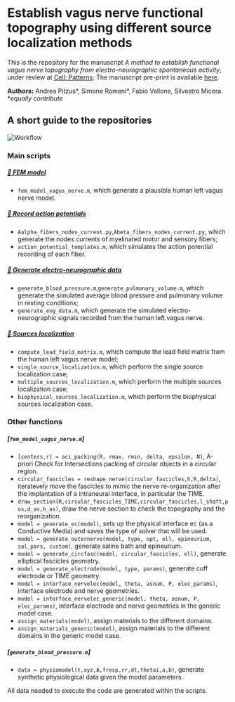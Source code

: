 # Establish vagus nerve functional topography using different source localization methods
This is the repository for the manuscript *A method to establish functional vagus nerve topography from electro-neurographic spontaneous activity*, under review at [Cell: Patterns](https://www.cell.com/patterns/home). The manuscript pre-print is available [here](https://papers.ssrn.com/sol3/papers.cfm?abstract_id=4136715).

**Authors:** Andrea Pitzus*, Simone Romeni*, Fabio Vallone, Silvestro Micera.
**equally contribute*
## A short guide to the repositories

![Workflow](readme.png)

### Main scripts
##### [:file_folder: FEM model](https://github.com/s-romeni/vagus_nerve_discriminative_beamforming/tree/main/FEM%20model) 
* `fem_model_vagus_nerve.m`, which generate a plausible human left vagus nerve model.
##### [:file_folder: Record action potentials](https://github.com/s-romeni/vagus_nerve_discriminative_beamforming/tree/main/Record%20action%20potentials) 
* `Aalpha_fibers_nodes_current.py`,`Abeta_fibers_nodes_current.py`, which generate the nodes currents of myelinated motor and sensory fibers;
* `action_potential_templates.m`, which simulates the action potential recording of each fiber.
##### [:file_folder: Generate electro-neurographic data](https://github.com/s-romeni/vagus_nerve_discriminative_beamforming/tree/main/Generate%20electro-neurographic%20data) 
* `generate_blood_pressure.m`,`generate_pulmonary_volume.m`, which generate the simulated average blood pressure and pulmonary volume in resting conditions;
* `generate_eng_data.m`, which generate the simulated electro-neurographic signals recorded from the human left vagus nerve.
##### [:file_folder: Sources localization](https://github.com/s-romeni/vagus_nerve_discriminative_beamforming/tree/main/Sources%20localization) 
* `compute_lead_field_matrix.m`, which compute the lead field matrix from the human left vagus nerve model;
* `single_source_localization.m`, which perform the single source localization case;
* `multiple_sources_localization.m`, which perform the multiple sources localization case;
* `biophysical_sources_localization.m`, which perform the biophysical sources localization case.

### Other functions
##### [`fem_model_vagus_nerve.m`]
* `[centers,r] = aci_packing(R, rmax, rmin, delta, epsilon, N)`, A-priori Check for Intersections packing of circular objects in a circular region.
* `circular_fascicles = reshape_nerve(circular_fascicles,h,R,delta)`, iteratevely move the fascicles to mimic the nerve re-organization after the implantation of a intraneural interface, in particular the TIME.  
* `draw_section(R,circular_fascicles_TIME,circular_fascicles,l_shaft,pos,d_as,h_as)`, draw the nerve section to check the topography and the reorganization. 
* `model = generate_ec(model)`, sets up the physical interface ec (as a Conductive Media) and saves the type of solver that will be used.
* `model = generate_outernerve(model, type, opt, ell, epineurium, sal_pars, custom)`, generate saline bath and epineurium. 
* `model = generate_circfasc(model, circular_fascicles, ell)`, generate elliptical fascicles geometry. 
* `model = generate_electrode(model, type, params)`, generate cuff electrode or TIME geometry. 
* `model = interface_nervelec(model, theta, asnum, P, elec_params)`, interface electrode and nerve geometries. 
* `model = interface_nervelec_generic(model, theta, asnum, P, elec_params)`, interface electrode and nerve geometries in the generic model case. 
* `assign_materials(model)`, assign materials to the different domains. 
* `assign_materials_generic(model)`, assign materials to the different domains in the generic model case. 
##### [`generate_blood_pressure.m`]
* `data = physiomodel(t,xyz,A,fresp,rr,dt,thetai,a,b)`, generate synthetic physiological data given the model parameters.



All data needed to execute the code are generated within the scripts.
